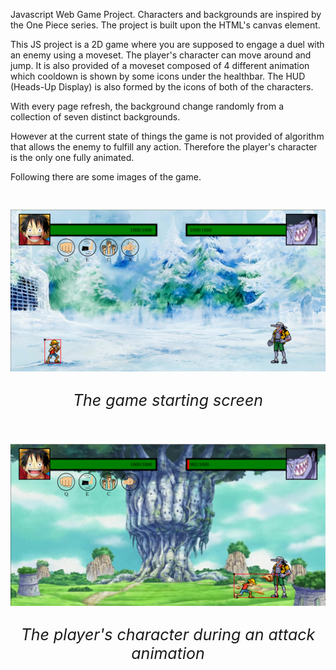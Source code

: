 Javascript Web Game Project. Characters and backgrounds are inspired by the One Piece series.
The project is built upon the HTML's canvas element.

This JS project is a 2D game where you are supposed to engage a duel with an enemy using a moveset.
The player's character can move around and jump. It is also provided of a moveset composed of 4 different animation which cooldown is shown by some icons under the healthbar. The HUD (Heads-Up Display) is also formed by the icons of both of the characters.

With every page refresh, the background change randomly from a collection of seven distinct backgrounds. 

However at the current state of things the game is not provided of algorithm that allows the enemy to fulfill any action. Therefore the player's character is the only one fully animated.

Following there are some images of the game.

<div style = "text-align: center; font-size: 25px">
    <br>
    <img src="images/img1.png">
    <p><i>The game starting screen</i></p>
    <br>
    <img src="images/img2.png">
    <p><i>The player's character during an attack animation</i></p>
<div>

